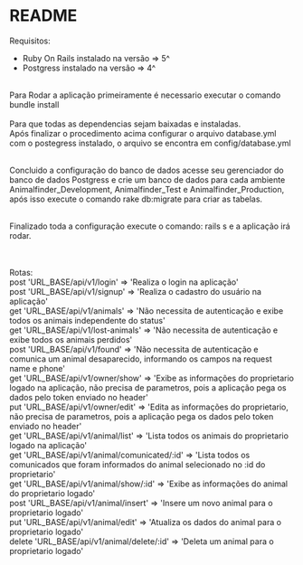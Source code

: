 # README

Requisitos:<br>
 - Ruby On Rails instalado na versão => 5^
 - Postgress instalado na versão => 4^
 <br><br>

Para Rodar a aplicação primeiramente é necessario executar o comando<br>
bundle install<br><br>
Para que todas as dependencias sejam baixadas e instaladas. <br>
Após finalizar o procedimento acima configurar o arquivo database.yml com o postegress instalado, o arquivo se encontra em config/database.yml<br><br>

Concluido a configuração do banco de dados acesse seu gerenciador do banco de dados Postgress e crie um banco de dados para cada ambiente Animalfinder_Development, Animalfinder_Test e Animalfinder_Production, após isso execute o comando rake db:migrate para criar as tabelas.<br><br>

Finalizado toda a configuração execute o comando: rails s e a aplicação irá rodar.

<br><br>
Rotas:<br>
    post 'URL_BASE/api/v1/login' => 'Realiza o login na aplicação'<br>
    post 'URL_BASE/api/v1/signup' => 'Realiza o cadastro do usuário na aplicação'<br>
    get 'URL_BASE/api/v1/animals' => 'Não necessita de autenticação e exibe todos os animais independente do status'<br>
    get 'URL_BASE/api/v1/lost-animals' => 'Não necessita de autenticação e exibe todos os animais perdidos'<br>
    post 'URL_BASE/api/v1/found' => 'Não necessita de autenticação e comunica um animal desaparecido, informando os campos na request name e phone'<br>
    get 'URL_BASE/api/v1/owner/show' => 'Exibe as informações do proprietario logado na aplicação, não precisa de parametros, pois a aplicação pega os dados pelo token enviado no header'<br>
    put 'URL_BASE/api/v1/owner/edit' => 'Edita as informações do proprietario,  não precisa de parametros, pois a aplicação pega os dados pelo token enviado no header'<br>
    get 'URL_BASE/api/v1/animal/list' => 'Lista todos os animais do proprietario logado na aplicação'<br>
    get 'URL_BASE/api/v1/animal/comunicated/:id' => 'Lista todos os comunicados que foram informados do animal selecionado no :id do proprietario'<br>
    get 'URL_BASE/api/v1/animal/show/:id' => 'Exibe as informações do animal do proprietario logado'<br>
    post 'URL_BASE/api/v1/animal/insert' => 'Insere um novo animal para o proprietario logado'<br>
    put 'URL_BASE/api/v1/animal/edit' => 'Atualiza os dados do animal para o proprietario logado'<br>
    delete 'URL_BASE/api/v1/animal/delete/:id' => 'Deleta um animal para o proprietario logado'<br>